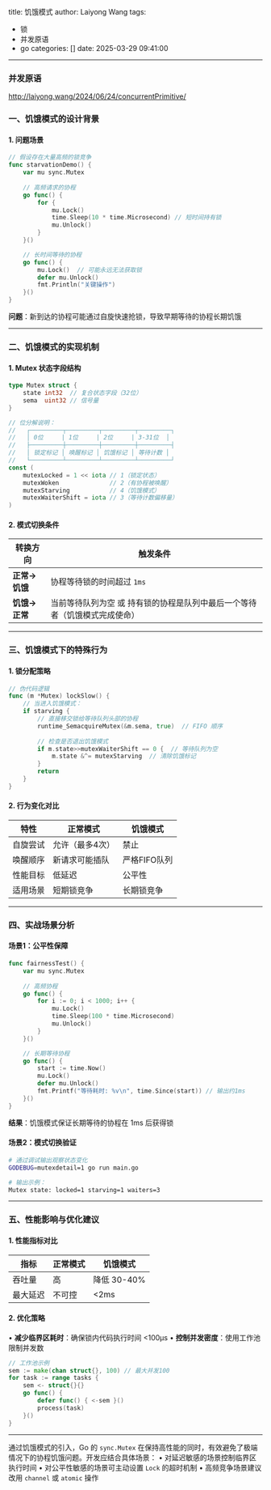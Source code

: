 title: 饥饿模式
author: Laiyong Wang
tags:
  - 锁
  - 并发原语
  - go
categories: []
date: 2025-03-29 09:41:00
---
### 并发原语
http://laiyong.wang/2024/06/24/concurrentPrimitive/


### 一、饥饿模式的设计背景
#### 1. **问题场景**
```go
// 假设存在大量高频的锁竞争
func starvationDemo() {
    var mu sync.Mutex
    
    // 高频请求的协程
    go func() {
        for {
            mu.Lock()
            time.Sleep(10 * time.Microsecond) // 短时间持有锁
            mu.Unlock()
        }
    }()

    // 长时间等待的协程
    go func() {
        mu.Lock()  // 可能永远无法获取锁
        defer mu.Unlock()
        fmt.Println("关键操作")
    }()
}
```
**问题**：新到达的协程可能通过自旋快速抢锁，导致早期等待的协程长期饥饿

---

### 二、饥饿模式的实现机制
#### 1. **Mutex 状态字段结构**
```go
type Mutex struct {
    state int32  // 复合状态字段（32位）
    sema  uint32 // 信号量
}

// 位分解说明：
//   ┌─────────┬─────────┬─────────┬─────────┐
//   │ 0位     | 1位     | 2位     | 3-31位  │
//   ├─────────┼─────────┼─────────┼─────────┤
//   │ 锁定标记 │ 唤醒标记 │ 饥饿标记 │ 等待计数 │
//   └─────────┴─────────┴─────────┴─────────┘
const (
    mutexLocked = 1 << iota // 1（锁定状态）
    mutexWoken              // 2（有协程被唤醒）
    mutexStarving           // 4（饥饿模式）
    mutexWaiterShift = iota // 3（等待计数偏移量）
)
```

#### 2. **模式切换条件**
| 转换方向        | 触发条件                                                                 |
|-----------------|-------------------------------------------------------------------------|
| **正常→饥饿**   | 协程等待锁的时间超过 `1ms`                                               |
| **饥饿→正常**   | 当前等待队列为空 或 持有锁的协程是队列中最后一个等待者（饥饿模式完成使命）|

---

### 三、饥饿模式下的特殊行为
#### 1. **锁分配策略**
```go
// 伪代码逻辑
func (m *Mutex) lockSlow() {
    // 当进入饥饿模式：
    if starving {
        // 直接移交锁给等待队列头部的协程
        runtime_SemacquireMutex(&m.sema, true)  // FIFO 顺序
        
        // 检查是否退出饥饿模式
        if m.state>>mutexWaiterShift == 0 {  // 等待队列为空
            m.state &^= mutexStarving  // 清除饥饿标记
        }
        return
    }
}
```

#### 2. **行为变化对比**
| 特性                | 正常模式                     | 饥饿模式                     |
|---------------------|-----------------------------|-----------------------------|
| 自旋尝试            | 允许（最多4次）              | 禁止                        |
| 唤醒顺序            | 新请求可能插队               | 严格FIFO队列                |
| 性能目标            | 低延迟                      | 公平性                      |
| 适用场景            | 短期锁竞争                  | 长期锁竞争                  |

---

### 四、实战场景分析
#### 场景1：公平性保障
```go
func fairnessTest() {
    var mu sync.Mutex
    
    // 高频协程
    go func() {
        for i := 0; i < 1000; i++ {
            mu.Lock()
            time.Sleep(100 * time.Microsecond)
            mu.Unlock()
        }
    }()

    // 长期等待协程
    go func() {
        start := time.Now()
        mu.Lock()
        defer mu.Unlock()
        fmt.Printf("等待耗时: %v\n", time.Since(start)) // 输出约1ms
    }()
}
```
**结果**：饥饿模式保证长期等待的协程在 1ms 后获得锁

#### 场景2：模式切换验证
```bash
# 通过调试输出观察状态变化
GODEBUG=mutexdetail=1 go run main.go

# 输出示例：
Mutex state: locked=1 starving=1 waiters=3
```

---

### 五、性能影响与优化建议
#### 1. **性能指标对比**
| 指标          | 正常模式 | 饥饿模式   |
|--------------|---------|-----------|
| 吞吐量        | 高      | 降低 30-40%|
| 最大延迟      | 不可控   | <2ms       |

#### 2. **优化策略**
• **减少临界区耗时**：确保锁内代码执行时间 <100μs
• **控制并发密度**：使用工作池限制并发数
```go
// 工作池示例
sem := make(chan struct{}, 100) // 最大并发100
for task := range tasks {
    sem <- struct{}{}
    go func() {
        defer func() { <-sem }()
        process(task)
    }()
}
```

---

通过饥饿模式的引入，Go 的 `sync.Mutex` 在保持高性能的同时，有效避免了极端情况下的协程饥饿问题。开发应结合具体场景：
• 对延迟敏感的场景控制临界区执行时间
• 对公平性敏感的场景可主动设置 `Lock` 的超时机制
• 高频竞争场景建议改用 `channel` 或 `atomic` 操作